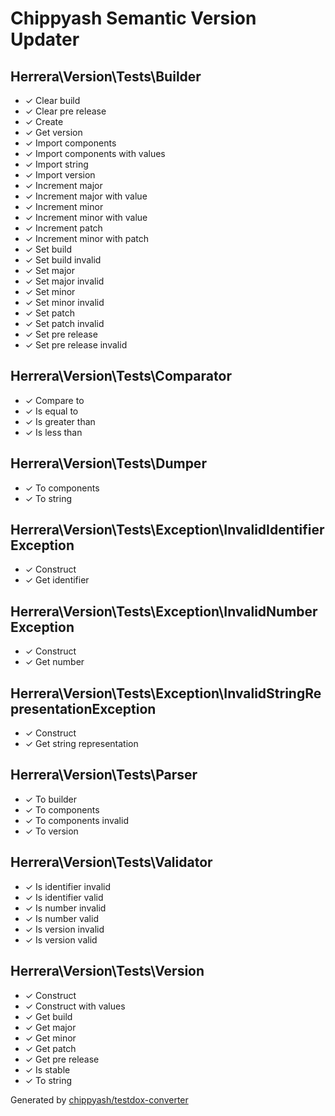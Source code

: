# Chippyash Semantic Version Updater

## Herrera\Version\Tests\Builder

*  ✓ Clear build
*  ✓ Clear pre release
*  ✓ Create
*  ✓ Get version
*  ✓ Import components
*  ✓ Import components with values
*  ✓ Import string
*  ✓ Import version
*  ✓ Increment major
*  ✓ Increment major with value
*  ✓ Increment minor
*  ✓ Increment minor with value
*  ✓ Increment patch
*  ✓ Increment minor with patch
*  ✓ Set build
*  ✓ Set build invalid
*  ✓ Set major
*  ✓ Set major invalid
*  ✓ Set minor
*  ✓ Set minor invalid
*  ✓ Set patch
*  ✓ Set patch invalid
*  ✓ Set pre release
*  ✓ Set pre release invalid

## Herrera\Version\Tests\Comparator

*  ✓ Compare to
*  ✓ Is equal to
*  ✓ Is greater than
*  ✓ Is less than

## Herrera\Version\Tests\Dumper

*  ✓ To components
*  ✓ To string

## Herrera\Version\Tests\Exception\InvalidIdentifierException

*  ✓ Construct
*  ✓ Get identifier

## Herrera\Version\Tests\Exception\InvalidNumberException

*  ✓ Construct
*  ✓ Get number

## Herrera\Version\Tests\Exception\InvalidStringRepresentationException

*  ✓ Construct
*  ✓ Get string representation

## Herrera\Version\Tests\Parser

*  ✓ To builder
*  ✓ To components
*  ✓ To components invalid
*  ✓ To version

## Herrera\Version\Tests\Validator

*  ✓ Is identifier invalid
*  ✓ Is identifier valid
*  ✓ Is number invalid
*  ✓ Is number valid
*  ✓ Is version invalid
*  ✓ Is version valid

## Herrera\Version\Tests\Version

*  ✓ Construct
*  ✓ Construct with values
*  ✓ Get build
*  ✓ Get major
*  ✓ Get minor
*  ✓ Get patch
*  ✓ Get pre release
*  ✓ Is stable
*  ✓ To string


Generated by [chippyash/testdox-converter](https://github.com/chippyash/Testdox-Converter)